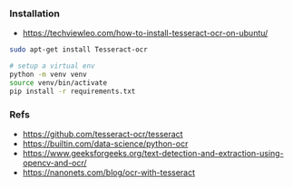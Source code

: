 ### Installation
- https://techviewleo.com/how-to-install-tesseract-ocr-on-ubuntu/
```sh
sudo apt-get install Tesseract-ocr
```

```sh
# setup a virtual env
python -m venv venv
source venv/bin/activate
pip install -r requirements.txt
```

### Refs
- https://github.com/tesseract-ocr/tesseract
- https://builtin.com/data-science/python-ocr
- https://www.geeksforgeeks.org/text-detection-and-extraction-using-opencv-and-ocr/
- https://nanonets.com/blog/ocr-with-tesseract